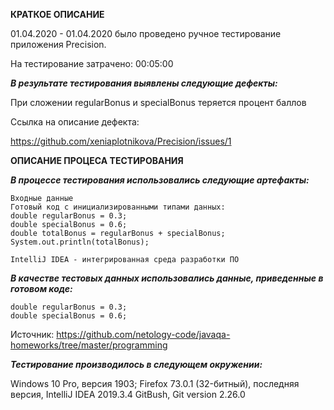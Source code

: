 **КРАТКОЕ ОПИСАНИЕ**

01.04.2020 - 01.04.2020 было проведено ручное тестирование приложения Precision.

На тестирование затрачено: 00:05:00

***В результате тестирования выявлены следующие дефекты:***

При сложении regularBonus и specialBonus теряется процент баллов

Ссылка на описание дефекта:

https://github.com/xeniaplotnikova/Precision/issues/1

**ОПИСАНИЕ ПРОЦЕСА ТЕСТИРОВАНИЯ**

***В процессе тестирования использовались следующие артефакты:***

    Входные данные
    Готовый код с инициализированными типами данных:
    double regularBonus = 0.3;
    double specialBonus = 0.6;
    double totalBonus = regularBonus + specialBonus;
    System.out.println(totalBonus);

    IntelliJ IDEA - интегрированная среда разработки ПО

***В качестве тестовых данных использовались данные, приведенные в готовом коде:***

    double regularBonus = 0.3;
    double specialBonus = 0.6;

Источник: https://github.com/netology-code/javaqa-homeworks/tree/master/programming

***Тестирование производилось в следующем окружении:***

Windows 10 Pro, версия 1903; Firefox 73.0.1 (32-битный), последняя версия, IntelliJ IDEA 2019.3.4 GitBush, Git version 2.26.0
